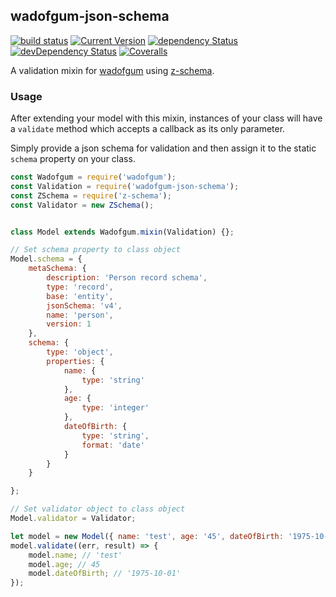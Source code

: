 ## wadofgum-json-schema
[![build status](https://travis-ci.org/simon-p-r/wadofgum-json-schema.svg?branch=master)](https://travis-ci.org/simon-p-r/wadofgum-json-schema)
[![Current Version](https://img.shields.io/npm/v/wadofgum-json-schema.svg?maxAge=1000)](https://www.npmjs.org/package/wadofgum-json-schema)
[![dependency Status](https://img.shields.io/david/simon-p-r/wadofgum-json-schema.svg?maxAge=1000)](https://david-dm.org/simon-p-r/wadofgum-json-schema)
[![devDependency Status](https://img.shields.io/david/dev/simon-p-r/wadofgum-json-schema.svg?maxAge=1000)](https://david-dm.org/simon-p-r/wadofgum-json-schema)
[![Coveralls](https://img.shields.io/coveralls/simon-p-r/wadofgum-json-schema.svg?maxAge=1000)](https://coveralls.io/github/simon-p-r/wadofgum-json-schema)

A validation mixin for [wadofgum](https://github.com/nlf/wadofgum) using [z-schema](https://github.com/zaggino/z-schema).

### Usage

After extending your model with this mixin, instances of your class will have a `validate` method which accepts a callback as its only parameter.

Simply provide a json schema for validation and then assign it to the static `schema` property on your class.

```js
const Wadofgum = require('wadofgum');
const Validation = require('wadofgum-json-schema');
const ZSchema = require('z-schema');
const Validator = new ZSchema();


class Model extends Wadofgum.mixin(Validation) {};

// Set schema property to class object
Model.schema = {
    metaSchema: {
        description: 'Person record schema',
        type: 'record',
        base: 'entity',
        jsonSchema: 'v4',
        name: 'person',
        version: 1
    },
    schema: {
        type: 'object',
        properties: {
            name: {
                type: 'string'
            },
            age: {
                type: 'integer'
            },
            dateOfBirth: {
                type: 'string',
                format: 'date'
            }
        }
    }

};

// Set validator object to class object
Model.validator = Validator;

let model = new Model({ name: 'test', age: '45', dateOfBirth: '1975-10-01'});
model.validate((err, result) => {
    model.name; // 'test'
    model.age; // 45
    model.dateOfBirth; // '1975-10-01'
});
```

